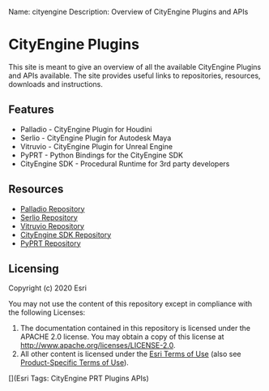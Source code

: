 Name: cityengine
Description: Overview of CityEngine Plugins and APIs

# CityEngine Plugins
This site is meant to give an overview of all the available CityEngine Plugins and APIs available. The site provides useful links to repositories, resources, downloads and instructions.

## Features
* Palladio - CityEngine Plugin for Houdini
* Serlio - CityEngine Plugin for Autodesk Maya
* Vitruvio - CityEngine Plugin for Unreal Engine
* PyPRT - Python Bindings for the CityEngine SDK
* CityEngine SDK - Procedural Runtime for 3rd party developers

## Resources

* [Palladio Repository](http://esri.github.com/palladio)
* [Serlio Repository](http://esri.github.com/serlio)
* [Vitruvio Repository](http://esri.github.com/vitruvio)
* [CityEngine SDK Repository](http://esri.github.com/cityengine-sdk)
* [PyPRT Repository](http://esri.github.com/pyprt)

## Licensing
Copyright (c) 2020 Esri

You may not use the content of this repository except in compliance with the following Licenses:
1. The documentation contained in this repository is licensed under the APACHE 2.0 license. You may obtain a copy of this license at http://www.apache.org/licenses/LICENSE-2.0.
1. All other content is licensed under the [Esri Terms of Use](https://www.esri.com/legal/licensing-translations) (also see [Product-Specific Terms of Use](https://assets.esri.com/content/dam/esrisites/en-us/media/legal/product-specific-terms-of-use/e300.pdf)).

[](Esri Tags: CityEngine PRT Plugins APIs)
